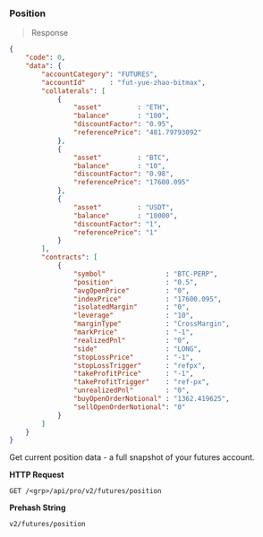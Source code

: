 ### Position

> Response

```json
{
    "code": 0,
    "data": {
        "accountCategory": "FUTURES",
        "accountId"      : "fut-yue-zhao-bitmax",
        "collaterals": [
            {
                "asset"         : "ETH",
                "balance"       : "100",
                "discountFactor": "0.95",
                "referencePrice": "481.79793092"
            },
            {
                "asset"         : "BTC",
                "balance"       : "10",
                "discountFactor": "0.98",
                "referencePrice": "17600.095"
            },
            {
                "asset"         : "USDT",
                "balance"       : "10000",
                "discountFactor": "1",
                "referencePrice": "1"
            }
        ],
        "contracts": [
            {
                "symbol"               : "BTC-PERP",
                "position"             : "0.5",
                "avgOpenPrice"         : "0",
                "indexPrice"           : "17600.095",
                "isolatedMargin"       : "0",
                "leverage"             : "10",
                "marginType"           : "CrossMargin",
                "markPrice"            : "-1",
                "realizedPnl"          : "0",
                "side"                 : "LONG",
                "stopLossPrice"        : "-1",
                "stopLossTrigger"      : "refpx",
                "takeProfitPrice"      : "-1",
                "takeProfitTrigger"    : "ref-px",
                "unrealizedPnl"        : "0",
                "buyOpenOrderNotional" : "1362.419625",
                "sellOpenOrderNotional": "0"
            }
        ]
    }
}
```

Get current position data - a full snapshot of your futures account. 

**HTTP Request**

<!-- 
@binance GET /fapi/v2/balance
@bybit   GET /v2/private/position/list
@OKEx    GET /api/futures/v3/position
-->

`GET /<grp>/api/pro/v2/futures/position`

**Prehash String**

`v2/futures/position`


